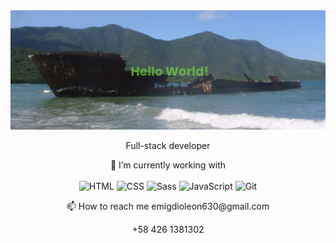 

<img src="https://github.com/notrexxx/notrexxx/blob/main/assets/banner.png" alt="Hello world">
<p align="center">
Full-stack developer
</p>
<p align="center">
🌱 I’m currently working with <br><br>
<img title="HTML" alt="HTML" height=40 src="https://www.w3.org/html/logo/downloads/HTML5_Badge_256.png">
<img title="CSS" alt="CSS" height=40
src="https://www.kindpng.com/picc/m/464-4640184_css3-png-download-css-icon-transparent-png.png">
<img title="Sass" alt="Sass" height=40 src="https://sass-lang.com/assets/img/styleguide/color-1c4aab2b.png">
<img title="JavaScript" alt="JavaScript" height=40
src="https://upload.wikimedia.org/wikipedia/commons/thumb/9/99/Unofficial_JavaScript_logo_2.svg/600px-Unofficial_JavaScript_logo_2.svg.png">
<img title="Git" alt="Git" height=40 src="https://git-scm.com/images/logos/downloads/Git-Icon-1788C.png">
</p>
<p align="center">
📫 How to reach me emigdioleon630@gmail.com
</p>
<p align="center">
+58 426 1381302
</p>



       
<!--
**notrexxx/notrexxx** is a ✨ _special_ ✨ repository because its `README.md` (this file) appears on your GitHub profile.

Here are some ideas to get you started:

- 🔭 I’m currently working on ...
- 🌱 I’m currently learning ...
- 👯 I’m looking to collaborate on ...
- 🤔 I’m looking for help with ...
- 💬 Ask me about ...
- 📫 How to reach me: ...
- 😄 Pronouns: ...
- ⚡ Fun fact: ...
-->
